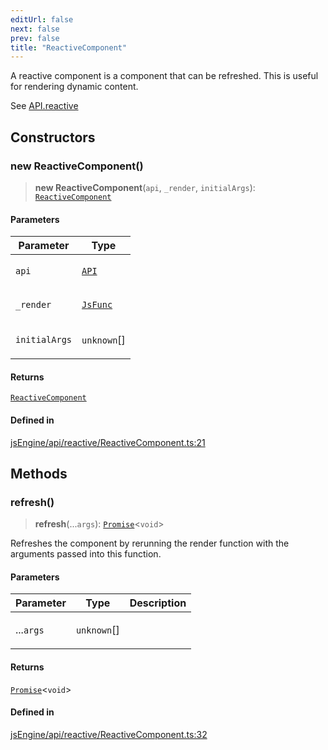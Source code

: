 ```yaml
---
editUrl: false
next: false
prev: false
title: "ReactiveComponent"
---
```


A reactive component is a component that can be refreshed.
This is useful for rendering dynamic content.

See [API.reactive](../../../../../obsidian-js-engine-plugin-docs/api/classes/api/#reactive)

## Constructors

### new ReactiveComponent()

> **new ReactiveComponent**(`api`, `_render`, `initialArgs`): [`ReactiveComponent`](/obsidian-js-engine-plugin-docs/api/classes/reactivecomponent/)

#### Parameters

<table>
<thead>
<tr>
<th>Parameter</th>
<th>Type</th>
</tr>
</thead>
<tbody>
<tr>
<td>

`api`

</td>
<td>

[`API`](/obsidian-js-engine-plugin-docs/api/classes/api/)

</td>
</tr>
<tr>
<td>

`_render`

</td>
<td>

[`JsFunc`](/obsidian-js-engine-plugin-docs/api/type-aliases/jsfunc/)

</td>
</tr>
<tr>
<td>

`initialArgs`

</td>
<td>

`unknown`[]

</td>
</tr>
</tbody>
</table>

#### Returns

[`ReactiveComponent`](/obsidian-js-engine-plugin-docs/api/classes/reactivecomponent/)

#### Defined in

[jsEngine/api/reactive/ReactiveComponent.ts:21](https://github.com/mProjectsCode/obsidian-js-engine-plugin/blob/e96ff61292c9e90d57d921fab05d7cb5220aa91b/jsEngine/api/reactive/ReactiveComponent.ts#L21)

## Methods

### refresh()

> **refresh**(...`args`): [`Promise`](https://developer.mozilla.org/docs/Web/JavaScript/Reference/Global_Objects/Promise)\<`void`\>

Refreshes the component by rerunning the render function with the arguments passed into this function.

#### Parameters

<table>
<thead>
<tr>
<th>Parameter</th>
<th>Type</th>
<th>Description</th>
</tr>
</thead>
<tbody>
<tr>
<td>

...`args`

</td>
<td>

`unknown`[]

</td>
<td>

</td>
</tr>
</tbody>
</table>

#### Returns

[`Promise`](https://developer.mozilla.org/docs/Web/JavaScript/Reference/Global_Objects/Promise)\<`void`\>

#### Defined in

[jsEngine/api/reactive/ReactiveComponent.ts:32](https://github.com/mProjectsCode/obsidian-js-engine-plugin/blob/e96ff61292c9e90d57d921fab05d7cb5220aa91b/jsEngine/api/reactive/ReactiveComponent.ts#L32)
